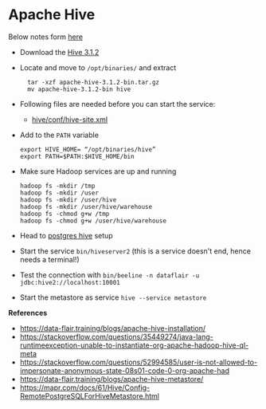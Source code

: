 # Apache Hive

Below notes form [here](https://data-flair.training/blogs/apache-hive-installation/)

- Download the [Hive 3.1.2](https://archive.apache.org/dist/hive/hive-3.1.2/apache-hive-3.1.2-bin.tar.gz)
- Locate and move to `/opt/binaries/` and extract
    ```
      tar -xzf apache-hive-3.1.2-bin.tar.gz
      mv apache-hive-3.1.2-bin hive  
    ```
 - Following files are needed before you can start the service:
    - [hive/conf/hive-site.xml](conf/hive/conf)
    
- Add to the `PATH` variable
    ```
    export HIVE_HOME= “/opt/binaries/hive”
    export PATH=$PATH:$HIVE_HOME/bin
    ``` 
- Make sure Hadoop services are up and running
    ```
    hadoop fs -mkdir /tmp
    hadoop fs -mkdir /user
    hadoop fs -mkdir /user/hive
    hadoop fs -mkdir /user/hive/warehouse
    hadoop fs -chmod g+w /tmp
    hadoop fs -chmod g+w /user/hive/warehouse
    ```
- Head to [postgres hive](Postgres.md) setup
- Start the service `bin/hiveserver2` (this is a service doesn't end, hence needs a terminal!)
- Test the connection with
`bin/beeline -n dataflair -u jdbc:hive2://localhost:10001`
- Start the metastore as service
`hive --service metastore`

**References**
- https://data-flair.training/blogs/apache-hive-installation/
- https://stackoverflow.com/questions/35449274/java-lang-runtimeexception-unable-to-instantiate-org-apache-hadoop-hive-ql-meta
- https://stackoverflow.com/questions/52994585/user-is-not-allowed-to-impersonate-anonymous-state-08s01-code-0-org-apache-had
- https://data-flair.training/blogs/apache-hive-metastore/
- https://mapr.com/docs/61/Hive/Config-RemotePostgreSQLForHiveMetastore.html
